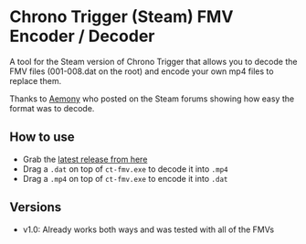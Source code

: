 Chrono Trigger (Steam) FMV Encoder / Decoder
============================================

A tool for the Steam version of Chrono Trigger that allows you to decode the FMV files (001-008.dat on the root) and encode your own mp4 files to replace them.

Thanks to [Aemony](http://steamcommunity.com/id/aemony) who posted on the Steam forums showing how easy the format was to decode.

How to use
----------

- Grab the [latest release from here](https://github.com/davidluzgouveia/ct-fmv/releases)
- Drag a `.dat` on top of `ct-fmv.exe` to decode it into `.mp4`
- Drag a `.mp4` on top of `ct-fmv.exe` to encode it into `.dat`

Versions
--------

- v1.0: Already works both ways and was tested with all of the FMVs